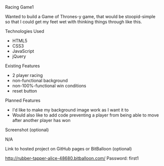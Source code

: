Racing Game1

Wanted to build a Game of Thrones-y game, that would be stoopid-simple so that I could get my feet wet with thinking things through like this.

Technologies Used

* HTML5
* CSS3
* JavaScript
* jQuery

Existing Features

* 2 player racing
* non-functional background
* non-100%-functional win conditions
* reset button

Planned Features

* I'd like to make my background image work as I want it to
* Would also like to add code preventing a player from being able to move after another player has won

Screenshot (optional)

N/A

Link to hosted project on GitHub pages or BitBalloon (optional)

http://rubber-tapper-alice-48680.bitballoon.com/
Password: first1